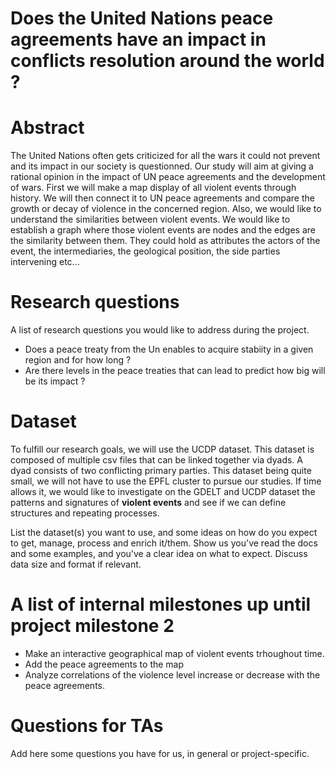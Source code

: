 # Does the United Nations peace agreements have an impact in conflicts resolution around the world ?

# Abstract
The United Nations often gets criticized for all the wars it could not prevent and its impact in our society is questionned. Our study will aim at giving a rational opinion in the impact of UN peace agreements and the development of wars. First we will make a map display of all violent events through history. We will then connect it to UN peace agreements and compare the growth or decay of violence in the concerned region. Also, we would like to understand the similarities between violent events. We would like to establish a graph where those violent events are nodes and the edges are the similarity between them. They could hold as attributes the actors of the event, the intermediaries, the geological position, the side parties intervening etc...

# Research questions
A list of research questions you would like to address during the project. 
- Does a peace treaty from the Un enables to acquire stabiity in a given region and for how long ?
- Are there levels in the peace treaties that can lead to predict how big will be its impact ?

# Dataset
To fulfill our research goals, we will use the UCDP dataset. This dataset is composed of multiple csv files that can be linked together via dyads. A dyad consists of two conflicting primary parties. This dataset being quite small, we will not have to use the EPFL cluster to pursue our studies. If time allows it, we would like to investigate on the GDELT and UCDP dataset the patterns and signatures of **violent events** and see if we can define structures and repeating processes.

List the dataset(s) you want to use, and some ideas on how do you expect to get, manage, process and enrich it/them. Show us you've read the docs and some examples, and you've a clear idea on what to expect. Discuss data size and format if relevant.

# A list of internal milestones up until project milestone 2
- Make an interactive geographical map of violent events trhoughout time.
- Add the peace agreements to the map
- Analyze correlations of the violence level increase or decrease with the peace agreements.

# Questions for TAs
Add here some questions you have for us, in general or project-specific.
